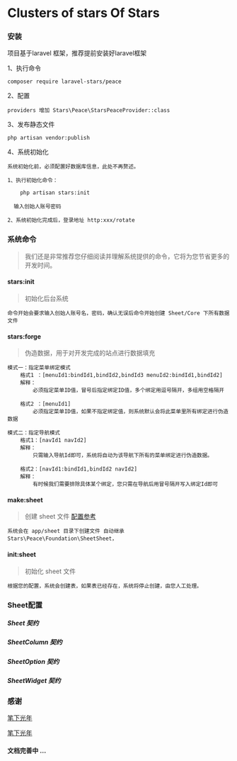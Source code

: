 # Clusters of stars Of Stars


### 安装

 项目基于laravel 框架，推荐提前安装好laravel框架

 1、执行命令
 
    composer require laravel-stars/peace
 
 2、配置
    
    providers 增加 Stars\Peace\StarsPeaceProvider::class
    
 3、发布静态文件
 
    php artisan vendor:publish
    
 4、系统初始化  
 
    系统初始化前，必须配置好数据库信息，此处不再赘述。
    
    1、执行初始化命令：
        
        php artisan stars:init
        
      输入创始人账号密码
      
    2、系统初始化完成后，登录地址 http:xxx/rotate
    
        
###  系统命令  

> 我们还是非常推荐您仔细阅读并理解系统提供的命令，它将为您节省更多的开发时间。

#### stars:init 

> 初始化后台系统

    命令开始会要求输入创始人账号名，密码，确认无误后命令开始创建 Sheet/Core 下所有数据文件

#### stars:forge 

> 伪造数据，用于对开发完成的站点进行数据填充

    模式一：指定菜单绑定模式
        格式1 ：[menuId1:bindId1,bindId2,bindId3 menuId2:bindId1,bindId2]
        解释：
            必须指定菜单ID值，冒号后指定绑定ID值，多个绑定用逗号隔开，多组用空格隔开
        
        格式2 ：[menuId1]
            必须指定菜单ID值，如果不指定绑定值，则系统默认会将此菜单里所有绑定进行伪造数据
        
    模式二：指定导航模式
        格式1：[navId1 navId2]
        解释：
            只需输入导航Id即可，系统将自动为该导航下所有的菜单绑定进行伪造数据。
       
        格式2：[navId1:bindId1,bindId2 navId2]
        解释：
            有时候我们需要排除具体某个绑定，您只需在导航后用冒号隔开写入绑定Id即可

####  make:sheet

> 创建 sheet 文件 [配置参考](#Sheet配置)

    系统会在 app/sheet 目录下创建文件 自动继承 Stars\Peace\Foundation\SheetSheet，
    
   

#### init:sheet

> 初始化 sheet 文件
   
    根据您的配置，系统会创建表，如果表已经存在，系统将停止创建，由您人工处理。
   
### Sheet配置

##### Sheet 契约

##### SheetColumn 契约

##### SheetOption 契约

##### SheetWidget 契约  
   
### 感谢

[笔下光年](http://lyear.itshubao.com/)

[笔下光年](http://lyear.itshubao.com/)


   
####  文档完善中 ...  